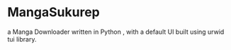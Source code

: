# MangaSukurep
a Manga Downloader written in Python , with a default UI built using urwid tui library.
